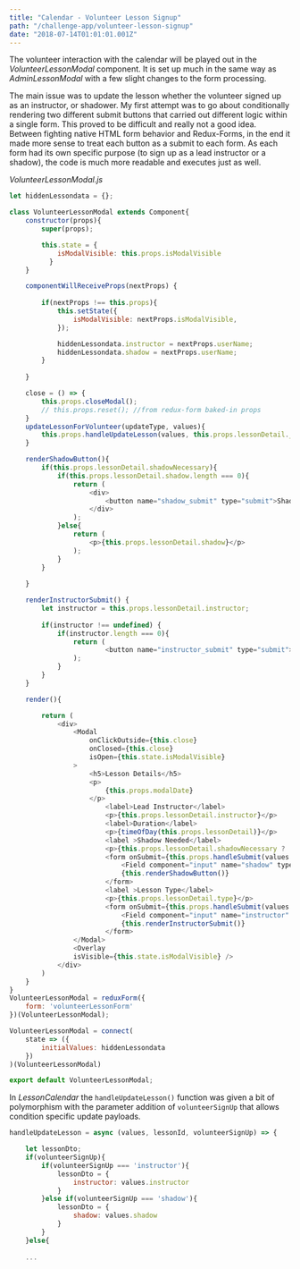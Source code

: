 ```yaml
---
title: "Calendar - Volunteer Lesson Signup"
path: "/challenge-app/volunteer-lesson-signup"
date: "2018-07-14T01:01:01.001Z"
---
```


The volunteer interaction with the calendar will be played out in the _VolunteerLessonModal_ component. It is set up much in the same way as _AdminLessonModal_ with a few slight changes to the form processing.

The main issue was to update the lesson whether the volunteer signed up as an instructor, or shadower. My first attempt was to go about conditionally rendering two different submit buttons that carried out different logic within a single form. This proved to be difficult and really not a good idea. Between fighting native HTML form behavior and Redux-Forms, in the end it made more sense to treat each button as a submit to each form. As each form had its own specific purpose (to sign up as a lead instructor or a shadow), the code is much more readable and executes just as well.

_VolunteerLessonModal.js_

```javascript
let hiddenLessondata = {};

class VolunteerLessonModal extends Component{
    constructor(props){
        super(props);

        this.state = {
            isModalVisible: this.props.isModalVisible
          }
    }

    componentWillReceiveProps(nextProps) {
   
        if(nextProps !== this.props){
            this.setState({ 
                isModalVisible: nextProps.isModalVisible,
            });

            hiddenLessondata.instructor = nextProps.userName;
            hiddenLessondata.shadow = nextProps.userName;
        }
        
    }

    close = () => {       
        this.props.closeModal();
        // this.props.reset(); //from redux-form baked-in props
    }
    updateLessonForVolunteer(updateType, values){
        this.props.handleUpdateLesson(values, this.props.lessonDetail._id, updateType);
    }

    renderShadowButton(){
        if(this.props.lessonDetail.shadowNecessary){
            if(this.props.lessonDetail.shadow.length === 0){
                return (
                    <div>
                        <button name="shadow_submit" type="submit">Shadow this Lesson</button>
                    </div>
                );
            }else{
                return (
                    <p>{this.props.lessonDetail.shadow}</p>
                );
            }
        }
        
    }

    renderInstructorSubmit() {
        let instructor = this.props.lessonDetail.instructor;
        
        if(instructor !== undefined) {
            if(instructor.length === 0){
                return (
                        <button name="instructor_submit" type="submit">Sign Up</button>
                );
            }
        }
    }

    render(){

        return (
            <div>
                <Modal
                    onClickOutside={this.close}
                    onClosed={this.close}
                    isOpen={this.state.isModalVisible}
                >
                    <h5>Lesson Details</h5>
                    <p>
                        {this.props.modalDate}
                    </p>
                        <label>Lead Instructor</label>
                        <p>{this.props.lessonDetail.instructor}</p>
                        <label>Duration</label>                   
                        <p>{timeOfDay(this.props.lessonDetail)}</p>
                        <label >Shadow Needed</label>  
                        <p>{this.props.lessonDetail.shadowNecessary ? 'Yes' : 'No' }</p>
                        <form onSubmit={this.props.handleSubmit(values => this.updateLessonForVolunteer('shadow', values) )}>
                            <Field component="input" name="shadow" type="hidden" />
                            {this.renderShadowButton()}
                        </form>
                        <label >Lesson Type</label>
                        <p>{this.props.lessonDetail.type}</p>
                        <form onSubmit={this.props.handleSubmit(values => this.updateLessonForVolunteer('instructor', values) )}>
                            <Field component="input" name="instructor" type="hidden" />
                            {this.renderInstructorSubmit()}
                        </form>
                </Modal>
                <Overlay
                isVisible={this.state.isModalVisible} />
            </div>
        )
    }
}
VolunteerLessonModal = reduxForm({
    form: 'volunteerLessonForm'
})(VolunteerLessonModal);

VolunteerLessonModal = connect(
    state => ({
        initialValues: hiddenLessondata 
    })
)(VolunteerLessonModal)

export default VolunteerLessonModal;
```

In _LessonCalendar_ the `handleUpdateLesson()` function was given a bit of polymorphism with the parameter addition of `volunteerSignUp` that allows condition specific update payloads.

```javascript
handleUpdateLesson = async (values, lessonId, volunteerSignUp) => {

    let lessonDto;
    if(volunteerSignUp){
        if(volunteerSignUp === 'instructor'){
            lessonDto = {
                instructor: values.instructor
            }
        }else if(volunteerSignUp === 'shadow'){
            lessonDto = {
                shadow: values.shadow
            }
        }
    }else{
        
    ...
```